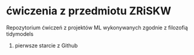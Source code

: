 # ćwiczenia z przedmiotu ZRiSKW

Repozytorium ćwiczeń z projektów ML wykonywanych zgodnie z filozofią tidymodels

1) pierwsze starcie z Github
